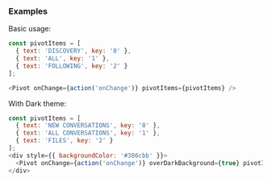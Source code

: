 ### Examples

Basic usage:

```js { "props": { "data-description": "basic" } }
const pivotItems = [
  { text: 'DISCOVERY', key: '0' },
  { text: 'ALL', key: '1' },
  { text: 'FOLLOWING', key: '2' }
];

<Pivot onChange={action('onChange')} pivotItems={pivotItems} />
```

With Dark theme:

```js { "props": { "data-description": "with dark background" } }
const pivotItems = [
  { text: 'NEW CONVERSATIONS', key: '0' },
  { text: 'ALL CONVERSATIONS', key: '1' },
  { text: 'FILES', key: '2' }
];
<div style={{ backgroundColor: '#386cbb' }}>
  <Pivot onChange={action('onChange')} overDarkBackground={true} pivotItems={pivotItems}  />
</div>
```
